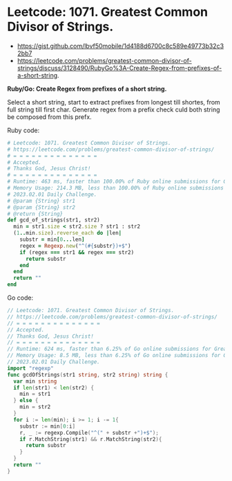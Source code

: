 # Leetcode: 1071. Greatest Common Divisor of Strings.

- https://gist.github.com/lbvf50mobile/1d4188d6700c8c589e49773b32c32bb7
- https://leetcode.com/problems/greatest-common-divisor-of-strings/discuss/3128490/RubyGo%3A-Create-Regex-from-prefixes-of-a-short-string.

**Ruby/Go: Create Regex from prefixes of a short string.**

Select a short string, start to extract prefixes from longest till shortes, from full string till first char. Generate regex from a prefix check culd both string be composed from this prefx.


Ruby code:
```Ruby
# Leetcode: 1071. Greatest Common Divisor of Strings.
# https://leetcode.com/problems/greatest-common-divisor-of-strings/
# = = = = = = = = = = = = = =
# Accepted.
# Thanks God, Jesus Christ!
# = = = = = = = = = = = = = =
# Runtime: 463 ms, faster than 100.00% of Ruby online submissions for Greatest Common Divisor of Strings.
# Memory Usage: 214.3 MB, less than 100.00% of Ruby online submissions for Greatest Common Divisor of Strings.
# 2023.02.01 Daily Challenge.
# @param {String} str1
# @param {String} str2
# @return {String}
def gcd_of_strings(str1, str2)
  min = str1.size < str2.size ? str1 : str2
  (1..min.size).reverse_each do |len|
    substr = min[0...len]
    regex = Regexp.new("^(#{substr})+$")
    if (regex === str1 && regex === str2)
      return substr
    end
  end
  return ""
end
```

Go code:
```Go
// Leetcode: 1071. Greatest Common Divisor of Strings.
// https://leetcode.com/problems/greatest-common-divisor-of-strings/
// = = = = = = = = = = = = = =
// Accepted.
// Thanks God, Jesus Christ!
// = = = = = = = = = = = = = =
// Runtime: 624 ms, faster than 6.25% of Go online submissions for Greatest Common Divisor of Strings.
// Memory Usage: 8.5 MB, less than 6.25% of Go online submissions for Greatest Common Divisor of Strings.
// 2023.02.01 Daily Challenge.
import "regexp"
func gcdOfStrings(str1 string, str2 string) string {
  var min string
  if len(str1) < len(str2) {
    min = str1
  } else {
    min = str2
  }
  for i := len(min); i >= 1; i -= 1{
    substr := min[0:i]
    r, _ := regexp.Compile("^(" + substr +")+$");
    if r.MatchString(str1) && r.MatchString(str2){
      return substr
    }
  }
  return ""
}
```
